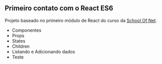 ## Primeiro contato com o React ES6 

Projeto baseado no primeiro módulo de React do curso da [School Of Net](https://www.schoolofnet.com/curso-reactjs/).

- Componentes
- Props
- States
- Children
- Listando e Adicionando dados
- Teste